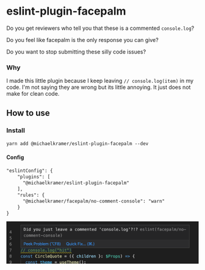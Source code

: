 # eslint-plugin-facepalm

Do you get reviewers who tell you that these is a commented `console.log`?

Do you feel like facepalm is the only response you can give?

Do you want to stop submitting these silly code issues?

### Why

I made this little plugin because I keep leaving `// console.log(item)` in my code. I'm not saying they are wrong but its little annoying. It just does not make for clean code.

## How to use

### Install

```
yarn add @michaelkramer/eslint-plugin-facepalm --dev
```

#### Config

```
"eslintConfig": {
    "plugins": [
      "@michaelkramer/eslint-plugin-facepalm"
    ],
    "rules": {
      "@michaelkramer/facepalm/no-comment-console": "warn"
    }
}
```

![Example](example.png)
